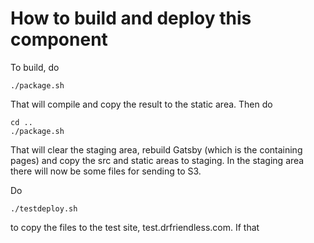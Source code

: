 # How to build and deploy this component

To build, do

    ./package.sh
    
That will compile and copy the result to the static area.
Then do

    cd ..
    ./package.sh
    
That will clear the staging area, rebuild Gatsby (which is the containing pages) and copy the src and static areas to staging.
In the staging area there will now be some files for sending to S3.

Do

    ./testdeploy.sh
    
to copy the files to the test site, test.drfriendless.com.
If that 

